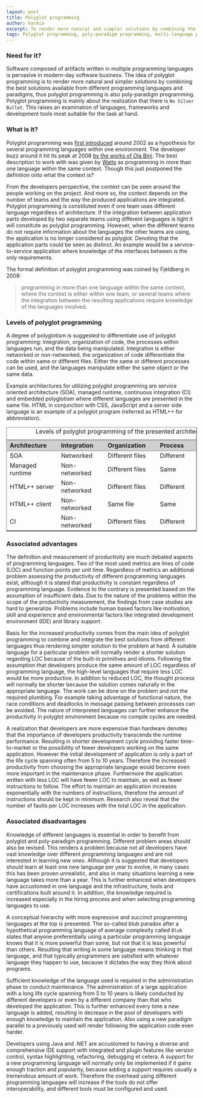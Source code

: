 ```yaml
---
layout: post
title: Polyglot programming
author: harmia
excerpt: To render more natural and simpler solutions by combining the best solutions available from different programming languages and paradigms.
tags: Polyglot programming, poly-paradigm programming, multi-language programming, cross-language programming
---
```


### Need for it? ###

Software composed of artifacts written in multiple programming languages is pervasive in modern-day software business. The idea of polyglot programming is to render more natural and simpler solutions by combining the best solutions available from different programming languages and paradigms, thus polyglot programming is also poly-paradigm programming. Polyglot programming is mainly about the realization that there is ``No Silver Bullet``. This raises an examination of languages, frameworks and development tools most suitable for the task at hand.

### What is it? ###

Polyglot programming was [first introduced](http://www.drdobbs.com/polyglot-programming/184414854) around 2002 as a hypothesis for several programming languages within one environment. The developer buzz around it hit its peak at 2008 [by the works of Ola Bini](http://olabini.com/blog/2008/06/fractal-programming/). The best description to work with was given by [Watts](http://thewonggei.wordpress.com/2008/01/22/even-more-than-polyglot-programming/) as programming in more than one language within the same context. Though this just postponed the definition onto what the context is?

From the developers perspective, the context can be seen around the people working on the project. And more so, the context depends on the number of teams and the way the produced applications are integrated. Polyglot programming is constituted even if one team uses different language regardless of architecture. If the integration between application parts developed by two separate teams using different languages is tight it will constitute as polyglot programming. However, when the different teams do not require information about the languages the other teams are using, the application is no longer considered as polyglot. Denoting that the application parts could be seen as distinct. An example would be a service-to-service application where knowledge of the interfaces between is the only requirements.

The formal definition of polyglot programming was coined by Fjeldberg in 2008:

>programming in more than one language within the same context, where the context is either within one team, or several teams where the integration between the resulting applications require knowledge of the languages involved.

### Levels of polyglot programming ###

A degree of polyglotism is suggested to differentiate use of polyglot programming: integration, organization of code, the processes within languages run, and the data being manipulated. Integration is either networked or non-networked, the organization of code differentiate the code within same or different files. Either the same or different processes can be used, and the languages manipulate either the same object or the same data.

Example architectures for utilizing polyglot programming are service oriented architecture (SOA), managed runtime, continuous integration (CI) and embedded polyglotism where different languages are presented in the same file. HTML in conjunction with CSS, JavaScript and a server side language is an example of a polyglot program (referred as HTML++ for abbreviation).

<table border="1" rules="groups">
<caption>Levels of polyglot programming of the presented architectures.</caption>
<thead style="background-color:#D0D0D0">
	<tr>
		<th style="padding-right:30px">Architecture</th>
		<th style="padding-right:30px">Integration</th>
		<th style="padding-right:30px">Organization</th>
		<th style="padding-right:30px">Process</th>
		<th style="padding-right:30px">Data/object</th>
	</tr>
</thead>
<tbody>
	<tr>
		<td>SOA</td>
		<td>Networked</td>
		<td>Different files</td>
		<td>Different</td>
		<td>Same data</td>
	</tr>
	<tr>
		<td>Managed runtime</td>
		<td>Non-networked</td>
		<td>Different files</td>
		<td>Same</td>
		<td>Same object</td>
	</tr>
	<tr>
		<td>HTML++ server</td>
		<td>Non-networked</td>
		<td>Different files</td>
		<td>Different</td>
		<td>Same data</td>
	</tr>
	<tr>
		<td>HTML++ client</td>
		<td>Non-networked</td>
		<td>Same file</td>
		<td>Same</td>
		<td>Same object</td>
	</tr>
	<tr>
		<td>CI</td>
		<td>Non-networked</td>
		<td>Different files</td>
		<td>Different</td>
		<td>Same data</td>
	</tr>
</tbody>
</table>

### Associated advantages ###

The definition and measurement of productivity are much debated aspects of programming languages. Two of the most used metrics are lines of code (LOC) and function points per unit time. Regardless of metrics an additional problem assessing the productivity of different programming languages exist, although it is stated that productivity is constant regardless of programming language. Evidence to the contrary is presented based on the assumption of insufficient data. Due to the nature of the problems within the scope of the productivity measurement, the findings from case studies are hard to generalize. Problems include human based factors like motivation, skill and experience and environmental factors like integrated development environment (IDE) and library support.

Basis for the increased productivity comes from the main idea of polyglot programming to combine and integrate the best solutions from different languages thus rendering simpler solution to the problem at hand. A suitable language for a particular problem will normally render a shorter solution regarding LOC because of the built-in primitives and idioms. Following the assumption that developers produce the same amount of LOC regardless of programming language, the high-level languages that require less LOC would be more productive. In addition to reduced LOC, the thought process will normally be shorter because the solution comes naturally in the appropriate language. The work can be done on the problem and not the required plumbing. For example taking advantage of functional nature, the race conditions and deadlocks in message passing between processes can be avoided. The nature of interpreted languages can further enhance the productivity in polyglot environment because no compile cycles are needed. 

A realization that developers are more expensive than hardware denotes that the importance of developers productivity transcends the runtime performance. Resulting in shorter development cycle providing faster time-to-market or the possibility of fewer developers working on the same application. However the initial development of application is only a part of the life cycle spanning often from 5 to 10 years. Therefore the increased productivity from choosing the appropriate language would become even more important in the maintenance phase. Furthermore the application written with less LOC will have fewer LOC to maintain, as well as fewer instructions to follow. The effort to maintain an application increases exponentially with the numbers of instructions, therefore the amount of instructions should be kept in minimum. Research also reveal that the number of faults per LOC increases with the total LOC in the application.

### Associated disadvantages ### 

Knowledge of different languages is essential in order to benefit from polyglot and poly-paradigm programming. Different problem areas should also be revised. This renders a problem because not all developers have vast knowledge over different programming languages and are not interested in learning new ones. Although it is suggested that developers should learn at least one new language per year to evolve, in many cases this has been proven unrealistic, and also in many situations learning a new language takes more than a year. This is further enhanced when developers have accustomed in one language and the infrastructure, tools and certifications built around it. In addition, the knowledge required is increased especially in the hiring process and when selecting programming languages to use.

A conceptual hierarchy with more expressive and succinct programming languages at the top is presented. The so-called blub paradox after a hypothetical programming language of average complexity called ``Blub`` states that anyone preferentially using a particular programming language knows that it is more powerful than some, but not that it is less powerful than others. Resulting that writing in some language means thinking in that language, and that typically programmers are satisfied with whatever language they happen to use, because it dictates the way they think about programs.

Sufficient knowledge of the language used is required in the administration phase to conduct maintenance. The administration of a large application with a long life cycle spanning from 5 to 10 years is likely conducted by different developers or even by a different company than that who developed the application. This is further enhanced every time a new language is added, resulting in decrease in the pool of developers with enough knowledge to maintain the application. Also using a new paradigm parallel to a previously used will render following the application code even harder.

Developers using Java and .NET are accustomed to having a diverse and comprehensive IDE support with integrated and plugin features like version control, syntax highlighting, refactoring, debugging et cetera. A support for a new programming language will normally only be implemented if it gains enough traction and popularity, because adding a support requires usually a tremendous amount of work. Therefore the overhead using different programming languages will increase if the tools do not offer interoperability, and different tools must be configured and used.


